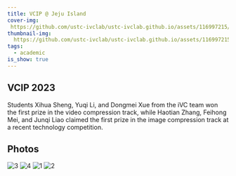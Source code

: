 ```yaml
---
title: VCIP @ Jeju Island
cover-img: 
 https://github.com/ustc-ivclab/ustc-ivclab.github.io/assets/116997215/6899ee6d-655a-40fe-b9fb-e1c0fdf24711
thumbnail-img: 
  https://github.com/ustc-ivclab/ustc-ivclab.github.io/assets/116997215/6bd917d1-7b1e-41b0-a9c7-edf2857a450c
tags:
  - academic
is_show: true
---
```


## VCIP 2023

Students Xihua Sheng, Yuqi Li, and Dongmei Xue from the iVC team won the first prize in the video compression track, while Haotian Zhang, Feihong Mei, and Junqi Liao claimed the first prize in the image compression track at a recent technology competition.

## Photos

![3](https://github.com/ustc-ivclab/ustc-ivclab.github.io/assets/116997215/6bd917d1-7b1e-41b0-a9c7-edf2857a450c)
![4](https://github.com/ustc-ivclab/ustc-ivclab.github.io/assets/116997215/6899ee6d-655a-40fe-b9fb-e1c0fdf24711)
![1](https://github.com/ustc-ivclab/ustc-ivclab.github.io/assets/116997215/41df96e2-1074-4ad6-a471-dde9e8592d1c)
![2](https://github.com/ustc-ivclab/ustc-ivclab.github.io/assets/116997215/8da3d960-8aa5-447a-8db8-6d702e1812ae)